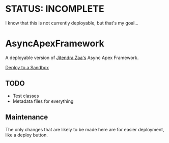 # STATUS: INCOMPLETE
I know that this is not currently deployable, but that's my goal...
# AsyncApexFramework
A deployable version of [Jitendra Zaa's](https://github.com/JitendraZaa) Async Apex Framework.

[Deploy to a Sandbox](https://githubsfdeploy-sandbox.herokuapp.com/app/githubdeploy/allisonletts/AsyncApexFramework?ref=main)

## TODO
- Test classes
- Metadata files for everything

## Maintenance
The only changes that are likely to be made here are for easier deployment, like a deploy button.



